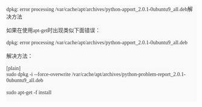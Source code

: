 <div style="border-width:0px;padding:0px;margin:0px;list-style:none;color:#333333;font-family:宋体;font-size:14px;white-space:normal;background-color:#F9F9F9;">
	dpkg: error processing /var/cache/apt/archives/python-apport_2.0.1-0ubuntu9_all.deb解决方法
</div>
<div style="border-width:0px;padding:0px;margin:0px;list-style:none;color:#333333;font-family:宋体;font-size:14px;white-space:normal;background-color:#F9F9F9;">
	&nbsp;
</div>
<div style="border-width:0px;padding:0px;margin:0px;list-style:none;color:#333333;font-family:宋体;font-size:14px;white-space:normal;background-color:#F9F9F9;">
	如果在使用apt-get时出现类似下面错误：
</div>
<div style="border-width:0px;padding:0px;margin:0px;list-style:none;color:#333333;font-family:宋体;font-size:14px;white-space:normal;background-color:#F9F9F9;">
	&nbsp;
</div>
<div style="border-width:0px;padding:0px;margin:0px;list-style:none;color:#333333;font-family:宋体;font-size:14px;white-space:normal;background-color:#F9F9F9;">
	dpkg: error processing /var/cache/apt/archives/python-apport_2.0.1-0ubuntu9_all.deb
</div>
<div style="border-width:0px;padding:0px;margin:0px;list-style:none;color:#333333;font-family:宋体;font-size:14px;white-space:normal;background-color:#F9F9F9;">
	&nbsp;
</div>
<div style="border-width:0px;padding:0px;margin:0px;list-style:none;color:#333333;font-family:宋体;font-size:14px;white-space:normal;background-color:#F9F9F9;">
	解决方法：
</div>
<div style="border-width:0px;padding:0px;margin:0px;list-style:none;color:#333333;font-family:宋体;font-size:14px;white-space:normal;background-color:#F9F9F9;">
	&nbsp;
</div>
<div style="border-width:0px;padding:0px;margin:0px;list-style:none;color:#333333;font-family:宋体;font-size:14px;white-space:normal;background-color:#F9F9F9;">
	[plain]&nbsp;
</div>
<div style="border-width:0px;padding:0px;margin:0px;list-style:none;color:#333333;font-family:宋体;font-size:14px;white-space:normal;background-color:#F9F9F9;">
	sudo dpkg -i --force-overwrite /var/cache/apt/archives/python-problem-report_2.0.1-0ubuntu9_all.deb &nbsp;<br />
&nbsp;
</div>
<div style="border-width:0px;padding:0px;margin:0px;list-style:none;color:#333333;font-family:宋体;font-size:14px;white-space:normal;background-color:#F9F9F9;">
	sudo apt-get -f install &nbsp;
</div>
<div style="border-width:0px;padding:0px;margin:0px;list-style:none;color:#333333;font-family:宋体;font-size:14px;white-space:normal;background-color:#F9F9F9;">
	&nbsp;
</div>